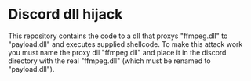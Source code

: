 # Discord dll hijack
This repository contains the code to a dll that proxys "ffmpeg.dll" to "payload.dll" and executes supplied shellcode.
To make this attack work you must name the proxy dll "ffmpeg.dll" and place it in the discord directory with the real "ffmpeg.dll" (which must be renamed to "payload.dll").

